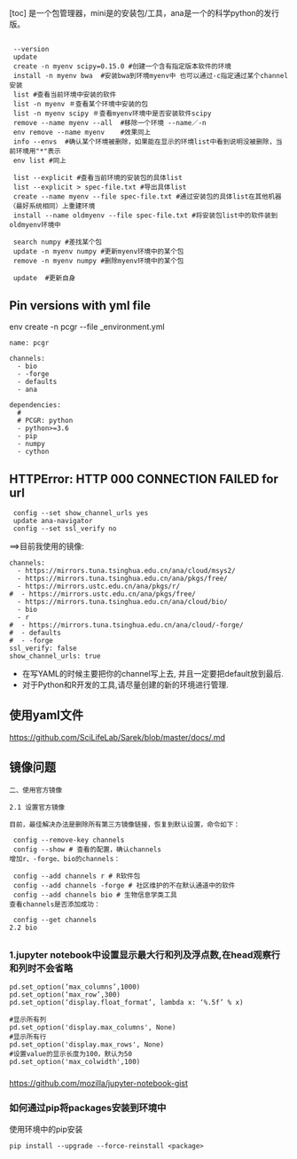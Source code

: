 [toc]
是一个包管理器，mini是的安装包/工具，ana是一个的科学python的发行版。

## 
```
 --version
 update 
 create -n myenv scipy=0.15.0 #创建一个含有指定版本软件的环境
 install -n myenv bwa  #安装bwa到环境myenv中 也可以通过-c指定通过某个channel安装
 list #查看当前环境中安装的软件
 list -n myenv ＃查看某个环境中安装的包
 list -n myenv scipy ＃查看myenv环境中是否安装软件scipy
 remove --name myenv --all  #移除一个环境 --name／-n
 env remove --name myenv    #效果同上
 info --envs  #确认某个环境被删除，如果能在显示的环境list中看到说明没被删除，当前环境用"*"表示
 env list #同上

 list --explicit #查看当前环境的安装包的具体list
 list --explicit > spec-file.txt #导出具体list
 create --name myenv --file spec-file.txt #通过安装包的具体list在其他机器（最好系统相同）上重建环境
 install --name oldmyenv --file spec-file.txt #将安装包list中的软件装到oldmyenv环境中

 search numpy #差找某个包
 update -n myenv numpy #更新myenv环境中的某个包
 remove -n myenv numpy #删除myenv环境中的某个包

 update  #更新自身
```

## Pin versions with yml file
 env create -n pcgr --file _environment.yml

```
name: pcgr

channels:
  - bio
  - -forge
  - defaults
  - ana

dependencies:
  #
  # PCGR: python
  - python>=3.6
  - pip
  - numpy
  - cython
```
    
## HTTPError: HTTP 000 CONNECTION FAILED for url

```
 config --set show_channel_urls yes
 update ana-navigator
 config --set ssl_verify no
```
==>目前我使用的镜像:
```
channels:
  - https://mirrors.tuna.tsinghua.edu.cn/ana/cloud/msys2/
  - https://mirrors.tuna.tsinghua.edu.cn/ana/pkgs/free/
  - https://mirrors.ustc.edu.cn/ana/pkgs/r/
#  - https://mirrors.ustc.edu.cn/ana/pkgs/free/
  - https://mirrors.tuna.tsinghua.edu.cn/ana/cloud/bio/
  - bio
  - r
#  - https://mirrors.tuna.tsinghua.edu.cn/ana/cloud/-forge/
#  - defaults
#  - -forge
ssl_verify: false
show_channel_urls: true
```

+ 在写YAML的时候主要把你的channel写上去, 并且一定要把default放到最后.
+ 对于Python和R开发的工具,请尽量创建的新的环境进行管理.

## 使用yaml文件
https://github.com/SciLifeLab/Sarek/blob/master/docs/.md

## 镜像问题

```
二、使用官方镜像

2.1 设置官方镜像

目前，最佳解决办法是删除所有第三方镜像链接，恢复到默认设置，命令如下：

 config --remove-key channels
 config --show # 查看的配置，确认channels
增加r、-forge、bio的channels：

 config --add channels r # R软件包
 config --add channels -forge # 社区维护的不在默认通道中的软件
 config --add channels bio # 生物信息学类工具
查看channels是否添加成功：

 config --get channels
2.2 bio
```

##
### 1.jupyter notebook中设置显示最大行和列及浮点数,在head观察行和列时不会省略
```
pd.set_option(‘max_columns’,1000)
pd.set_option(‘max_row’,300)
pd.set_option(‘display.float_format’, lambda x: ‘%.5f’ % x)
```

```
#显示所有列
pd.set_option('display.max_columns', None)
#显示所有行
pd.set_option('display.max_rows', None)
#设置value的显示长度为100，默认为50
pd.set_option('max_colwidth',100)
```

###
https://github.com/mozilla/jupyter-notebook-gist

### 如何通过pip将packages安装到环境中
使用环境中的pip安装
```
pip install --upgrade --force-reinstall <package>
```